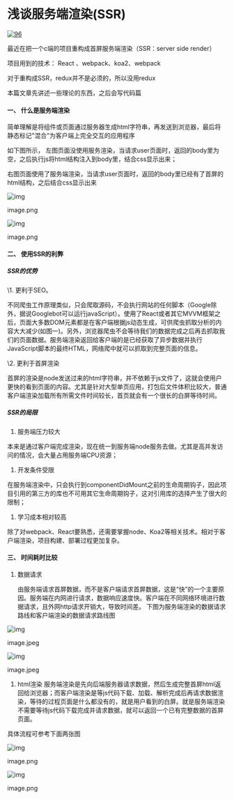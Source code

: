 # 浅谈服务端渲染(SSR)

[![96](https://upload.jianshu.io/users/upload_avatars/6522842/f45df573-27b5-4853-b4d9-308e402ed9ff.jpeg?imageMogr2/auto-orient/strip|imageView2/1/w/96/h/96)](https://www.jianshu.com/u/7a63e4a6c56d) 

最近在把一个c端的项目重构成首屏服务端渲染（SSR：server side render）

项目用到的技术： React 、webpack、koa2、webpack

对于重构成SSR，redux并不是必须的，所以没用redux

本篇文章先讲述一些理论的东西，之后会写代码篇

#### 一、 什么是服务端渲染

简单理解是将组件或页面通过服务器生成html字符串，再发送到浏览器，最后将静态标记"混合"为客户端上完全交互的应用程序

如下图所示，
左图页面没使用服务渲染，当请求user页面时，返回的body里为空，之后执行js将html结构注入到body里，结合css显示出来；

右图页面使用了服务端渲染，当请求user页面时，返回的body里已经有了首屏的html结构，之后结合css显示出来



![img](https://upload-images.jianshu.io/upload_images/6522842-7f4a7f5d600312bf.png?imageMogr2/auto-orient/strip%7CimageView2/2/w/1000/format/webp)

image.png



![img](https://upload-images.jianshu.io/upload_images/6522842-06b3ecf2586648fa.png?imageMogr2/auto-orient/strip%7CimageView2/2/w/1000/format/webp)

image.png

#### 二、 使用SSR的利弊

##### SSR的优势

\1. 更利于SEO。

不同爬虫工作原理类似，只会爬取源码，不会执行网站的任何脚本（Google除外，据说Googlebot可以运行javaScript）。使用了React或者其它MVVM框架之后，页面大多数DOM元素都是在客户端根据js动态生成，可供爬虫抓取分析的内容大大减少(如图一)。另外，浏览器爬虫不会等待我们的数据完成之后再去抓取我们的页面数据。服务端渲染返回给客户端的是已经获取了异步数据并执行JavaScript脚本的最终HTML，网络爬中就可以抓取到完整页面的信息。

\2. 更利于首屏渲染

首屏的渲染是node发送过来的html字符串，并不依赖于js文件了，这就会使用户更快的看到页面的内容。尤其是针对大型单页应用，打包后文件体积比较大，普通客户端渲染加载所有所需文件时间较长，首页就会有一个很长的白屏等待时间。

##### SSR的局限

1. 服务端压力较大

本来是通过客户端完成渲染，现在统一到服务端node服务去做。尤其是高并发访问的情况，会大量占用服务端CPU资源；

1. 开发条件受限

在服务端渲染中，只会执行到componentDidMount之前的生命周期钩子，因此项目引用的第三方的库也不可用其它生命周期钩子，这对引用库的选择产生了很大的限制；

1. 学习成本相对较高

除了对webpack、React要熟悉，还需要掌握node、Koa2等相关技术。相对于客户端渲染，项目构建、部署过程更加复杂。

#### 三、 时间耗时比较

1. 数据请求

   由服务端请求首屏数据，而不是客户端请求首屏数据，这是“快”的一个主要原因。服务端在内网进行请求，数据响应速度快。客户端在不同网络环境进行数据请求，且外网http请求开销大，导致时间差。 下图为服务端渲染的数据请求路线和客户端渲染的数据请求路线图



![img](https://upload-images.jianshu.io/upload_images/6522842-ee4752e9500e9976.jpeg?imageMogr2/auto-orient/strip%7CimageView2/2/w/1000/format/webp)

image.jpeg



![img](https://upload-images.jianshu.io/upload_images/6522842-b86735d102cef2c4.jpeg?imageMogr2/auto-orient/strip%7CimageView2/2/w/1000/format/webp)

image.jpeg

1. html渲染
   服务端渲染是先向后端服务器请求数据，然后生成完整首屏html返回给浏览器；而客户端渲染是等js代码下载、加载、解析完成后再请求数据渲染，等待的过程页面是什么都没有的，就是用户看到的白屏。就是服务端渲染不需要等待js代码下载完成并请求数据，就可以返回一个已有完整数据的首屏页面。

具体流程可参考下面两张图



![img](https://upload-images.jianshu.io/upload_images/6522842-820ed3ef583c5ef0.png?imageMogr2/auto-orient/strip%7CimageView2/2/w/1000/format/webp)

image.png



![img](https://upload-images.jianshu.io/upload_images/6522842-23923fbd080ccf26.png?imageMogr2/auto-orient/strip%7CimageView2/2/w/1000/format/webp)

image.png